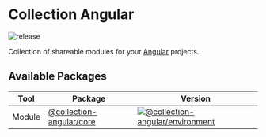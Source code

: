 # Collection Angular

![release](https://github.com/developer239/collection-angular/workflows/release/badge.svg)

Collection of shareable modules for your [Angular](https://github.com/angular/angular) projects.

## Available Packages

| Tool   | Package                                          | Version                                          |
| ------ | ------------------------------------------------ | ------------------------------------------------ |
| Module | [@collection-angular/core](packages/module/core) | [![@collection-angular/environment][core]][core] |

[core]: https://badge.fury.io/js/@collection-angular%2Fcore.svg
[core]: https://badge.fury.io/js/@collection-angular%2Fcore
